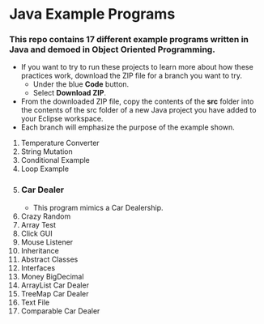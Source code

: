 # Java Example Programs

### This repo contains 17 different example programs written in Java and demoed in Object Oriented Programming.

- If you want to try to run these projects to learn more about how these practices work, download the ZIP file for a branch you want to try.
    - Under the blue **Code** button.
    - Select **Download ZIP**.
- From the downloaded ZIP file, copy the contents of the **src** folder into the contents of the src folder of a new Java project you have added to your Eclipse workspace.
- Each branch will emphasize the purpose of the example shown.


1. Temperature Converter
2. String Mutation
4. Conditional Example
5. Loop Example
7. ### Car Dealer
    - This program mimics a Car Dealership.
9. Crazy Random
10. Array Test
11. Click GUI
12. Mouse Listener
13. Inheritance
14. Abstract Classes
15. Interfaces
16. Money BigDecimal
17. ArrayList Car Dealer
18. TreeMap Car Dealer
19. Text File
20. Comparable Car Dealer
